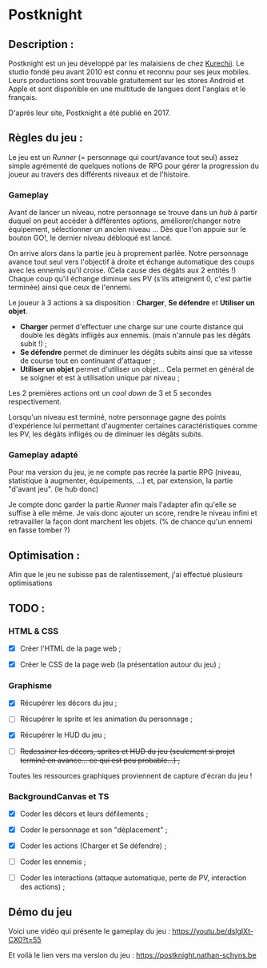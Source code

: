 # Postknight

## Description :

Postknight est un jeu développé par les malaisiens de chez [Kurechii](https://kurechii.com/). Le studio fondé peu avant 2010 est connu et reconnu pour ses jeux mobiles. Leurs productions sont trouvable gratuitement sur les stores Android et Apple et sont disponible en une multitude de langues dont l'anglais et le français.

D'après leur site, Postknight a été publié en 2017.



## Règles du jeu :

Le jeu est un *Runner* (= personnage qui court/avance tout seul) assez simple agrémenté de quelques notions de RPG pour gérer la progression du joueur au travers des différents niveaux et de l'histoire.

### Gameplay

Avant de lancer un niveau, notre personnage se trouve dans un *hub* à partir duquel on peut accéder à différentes options, améliorer/changer notre équipement, sélectionner un ancien niveau ... Dès que l'on appuie sur le bouton GO!, le dernier niveau débloqué est lancé.

On arrive alors dans la partie jeu à proprement parlée. Notre personnage avance tout seul vers l'objectif à droite et échange automatique des coups avec les ennemis qu'il croise. (Cela cause des dégâts aux 2 entités !) Chaque coup qu'il échange diminue ses PV (s'ils atteignent 0, c'est partie terminée) ainsi que ceux de l'ennemi.

Le joueur à 3 actions à sa disposition : **Charger**, **Se défendre** et **Utiliser un objet**.

- **Charger** permet d'effectuer une charge sur une courte distance qui double les dégâts infligés aux ennemis. (mais n'annule pas les dégâts subit !) ;
- **Se défendre** permet de diminuer les dégâts subits ainsi que sa vitesse de course tout en continuant d'attaquer ;
- **Utiliser un objet** permet d'utiliser un objet... Cela permet en général de se soigner et est à utilisation unique par niveau ;

Les 2 premières actions ont un *cool down* de 3 et 5 secondes respectivement.

Lorsqu'un niveau est terminé, notre personnage gagne des points d'expérience lui permettant d'augmenter certaines caractéristiques comme les PV, les dégâts infligés ou de diminuer les dégâts subits.

### Gameplay adapté

Pour ma version du jeu, je ne compte pas recrée la partie RPG (niveau, statistique à augmenter, équipements, ...) et, par extension, la partie "d'avant jeu". (le hub donc)

Je compte donc garder la partie *Runner* mais l'adapter afin qu'elle se suffise à elle même. Je vais donc ajouter un score, rendre le niveau infini et retravailler la façon dont marchent les objets. (% de chance qu'un ennemi en fasse tomber ?)



## Optimisation :

Afin que le jeu ne subisse pas de ralentissement, j'ai effectué plusieurs optimisations



## TODO :

### HTML & CSS

- [x] Créer l'HTML de la page web ;
- [x] Créer le CSS de la page web (la présentation autour du jeu) ;


### Graphisme

- [x] Récupérer les décors du jeu ;
- [ ] Récupérer le sprite et les animation du personnage ;
- [x] Récupérer le HUD du jeu ;

- [ ] ~~Redessiner les décors, sprites et HUD du jeu (seulement si projet terminé en avance... ce qui est peu probable...) ,~~

Toutes les ressources graphiques proviennent de capture d'écran du jeu !


### BackgroundCanvas et TS

- [x] Coder les décors et leurs défilements ;
- [x] Coder le personnage et son "déplacement" ;
- [x] Coder les actions (Charger et Se défendre) ;
- [ ] Coder les ennemis ;
- [ ] Coder les interactions (attaque automatique, perte de PV, interaction des actions) ;


## Démo du jeu

Voici une vidéo qui présente le gameplay du jeu : https://youtu.be/dslgIXt-CX0?t=55

Et voilà le lien vers ma version du jeu : https://postknight.nathan-schyns.be

